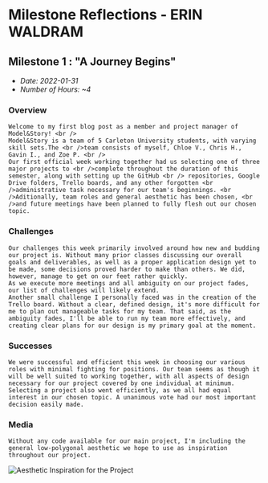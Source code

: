 # Milestone Reflections - ERIN WALDRAM #

## Milestone 1 : "A Journey Begins" ##
 - _Date: 2022-01-31_
 - _Number of Hours: ~4_

 ### Overview ###
    Welcome to my first blog post as a member and project manager of Model&Story! <br />
    Model&Story is a team of 5 Carleton University students, with varying skill sets.The <br />team consists of myself, Chloe V., Chris H., Gavin I., and Zoe P. <br />
    Our first official week working together had us selecting one of three major projects to <br />complete throughout the duration of this semester, along with setting up the GitHub <br /> repositories, Google Drive folders, Trello boards, and any other forgotten <br />administrative task necessary for our team's beginnings. <br />Aditionally, team roles and general aesthetic has been chosen, <br />and future meetings have been planned to fully flesh out our chosen topic.

 ### Challenges ###
    Our challenges this week primarily involved around how new and budding our project is. Without many prior classes discussing our overall goals and deliverables, as well as a proper application design yet to be made, some decisions proved harder to make than others. We did, however, manage to get on our feet rather quickly.
    As we execute more meetings and all ambiguity on our project fades, our list of challenges will likely extend.
    Another small challenge I personally faced was in the creation of the Trello board. Without a clear, defined design, it's more difficult for me to plan out manageable tasks for my team. That said, as the ambiguity fades, I'll be able to run my team more effectively, and creating clear plans for our design is my primary goal at the moment.

 ### Successes ###
    We were successful and efficient this week in choosing our various roles with minimal fighting for positions. Our team seems as though it will be well suited to working together, with all aspects of design necessary for our project covered by one individual at minimum. 
    Selecting a project also went efficiently, as we all had equal interest in our chosen topic. A unanimous vote had our most important decision easily made.

 
 ### Media ###
    Without any code available for our main project, I'm including the general low-polygonal aesthetic we hope to use as inspiration throughout our project.
 ![Aesthetic Inspiration for the Project](https://cdnb.artstation.com/p/assets/images/images/013/771/861/large/tyler-walters-tyler-walters-tyler-walters-dreamdeck-lowpoly.jpg?1541024259)
 <!-- Image taken from Tyler Walters on ArtStation for inspiration: https://www.artstation.com/artwork/4yOP8 -->
